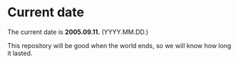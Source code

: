 # Current date

The current date is **2005.09.11.** (YYYY.MM.DD.)

This repository will be good when the world ends, so we will know how long it lasted.